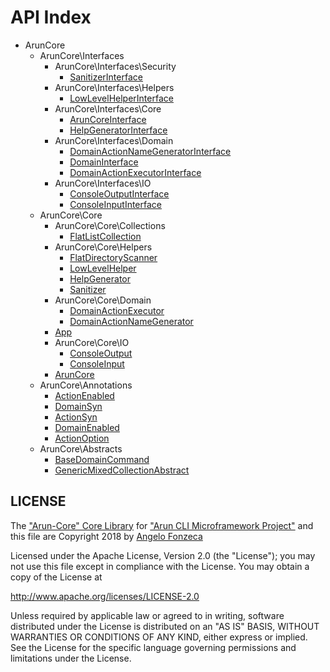 API Index
=========

* ArunCore
    * ArunCore\Interfaces
        * ArunCore\Interfaces\Security
            * [SanitizerInterface](ArunCore-Interfaces-Security-SanitizerInterface.md)
        * ArunCore\Interfaces\Helpers
            * [LowLevelHelperInterface](ArunCore-Interfaces-Helpers-LowLevelHelperInterface.md)
        * ArunCore\Interfaces\Core
            * [ArunCoreInterface](ArunCore-Interfaces-Core-ArunCoreInterface.md)
            * [HelpGeneratorInterface](ArunCore-Interfaces-Core-HelpGeneratorInterface.md)
        * ArunCore\Interfaces\Domain
            * [DomainActionNameGeneratorInterface](ArunCore-Interfaces-Domain-DomainActionNameGeneratorInterface.md)
            * [DomainInterface](ArunCore-Interfaces-Domain-DomainInterface.md)
            * [DomainActionExecutorInterface](ArunCore-Interfaces-Domain-DomainActionExecutorInterface.md)
        * ArunCore\Interfaces\IO
            * [ConsoleOutputInterface](ArunCore-Interfaces-IO-ConsoleOutputInterface.md)
            * [ConsoleInputInterface](ArunCore-Interfaces-IO-ConsoleInputInterface.md)
    * ArunCore\Core
        * ArunCore\Core\Collections
            * [FlatListCollection](ArunCore-Core-Collections-FlatListCollection.md)
        * ArunCore\Core\Helpers
            * [FlatDirectoryScanner](ArunCore-Core-Helpers-FlatDirectoryScanner.md)
            * [LowLevelHelper](ArunCore-Core-Helpers-LowLevelHelper.md)
            * [HelpGenerator](ArunCore-Core-Helpers-HelpGenerator.md)
            * [Sanitizer](ArunCore-Core-Helpers-Sanitizer.md)
        * ArunCore\Core\Domain
            * [DomainActionExecutor](ArunCore-Core-Domain-DomainActionExecutor.md)
            * [DomainActionNameGenerator](ArunCore-Core-Domain-DomainActionNameGenerator.md)
        * [App](ArunCore-Core-App.md)
        * ArunCore\Core\IO
            * [ConsoleOutput](ArunCore-Core-IO-ConsoleOutput.md)
            * [ConsoleInput](ArunCore-Core-IO-ConsoleInput.md)
        * [ArunCore](ArunCore-Core-ArunCore.md)
    * ArunCore\Annotations
        * [ActionEnabled](ArunCore-Annotations-ActionEnabled.md)
        * [DomainSyn](ArunCore-Annotations-DomainSyn.md)
        * [ActionSyn](ArunCore-Annotations-ActionSyn.md)
        * [DomainEnabled](ArunCore-Annotations-DomainEnabled.md)
        * [ActionOption](ArunCore-Annotations-ActionOption.md)
    * ArunCore\Abstracts
        * [BaseDomainCommand](ArunCore-Abstracts-BaseDomainCommand.md)
        * [GenericMixedCollectionAbstract](ArunCore-Abstracts-GenericMixedCollectionAbstract.md)



LICENSE
-------

The ["Arun-Core" Core Library](https://github.com/afonzeca/arun-core) for ["Arun CLI Microframework Project"](https://github.com/afonzeca/arun) and this file are Copyright 2018 by [Angelo Fonzeca](https://www.linkedin.com/in/angelo-f-1806868/)

Licensed under the Apache License, Version 2.0 (the "License"); you may not use this file except in compliance with the License. You may obtain a copy of the License at

http://www.apache.org/licenses/LICENSE-2.0

Unless required by applicable law or agreed to in writing, software distributed under the License is distributed on an "AS IS" BASIS, WITHOUT WARRANTIES OR CONDITIONS OF ANY KIND, either express or implied. See the License for the specific language governing permissions and limitations under the License.


